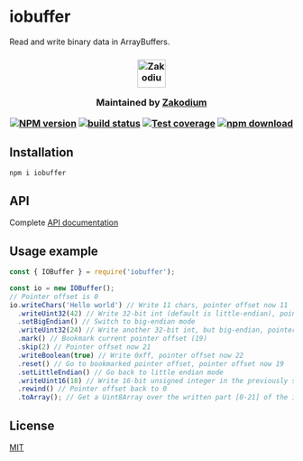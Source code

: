 # iobuffer

Read and write binary data in ArrayBuffers.

<h3 align="center">

  <a href="https://www.zakodium.com">
    <img src="https://www.zakodium.com/brand/zakodium-logo-white.svg" width="50" alt="Zakodium logo" />
  </a>

  <p>
    Maintained by <a href="https://www.zakodium.com">Zakodium</a>
  </p>
  
  [![NPM version][npm-image]][npm-url]
  [![build status][ci-image]][ci-url]
  [![Test coverage][codecov-image]][codecov-url]
  [![npm download][download-image]][download-url]

</h3>

## Installation

```console
npm i iobuffer
```

## API

Complete [API documentation](http://image-js.github.io/iobuffer/)

## Usage example

```js
const { IOBuffer } = require('iobuffer');

const io = new IOBuffer();
// Pointer offset is 0
io.writeChars('Hello world') // Write 11 chars, pointer offset now 11
  .writeUint32(42) // Write 32-bit int (default is little-endian), pointer offset now 15
  .setBigEndian() // Switch to big-endian mode
  .writeUint32(24) // Write another 32-bit int, but big-endian, pointer offset now 19
  .mark() // Bookmark current pointer offset (19)
  .skip(2) // Pointer offset now 21
  .writeBoolean(true) // Write 0xff, pointer offset now 22
  .reset() // Go to bookmarked pointer offset, pointer offset now 19
  .setLittleEndian() // Go back to little endian mode
  .writeUint16(18) // Write 16-bit unsigned integer in the previously skipped 2 bytes, pointer offset now 21
  .rewind() // Pointer offset back to 0
  .toArray(); // Get a Uint8Array over the written part [0-21] of the internal ArrayBuffer
```

## License

[MIT](./LICENSE)

[npm-image]: https://img.shields.io/npm/v/iobuffer.svg
[npm-url]: https://www.npmjs.com/package/iobuffer
[ci-image]: https://github.com/image-js/iobuffer/workflows/Node.js%20CI/badge.svg?branch=master
[ci-url]: https://github.com/image-js/iobuffer/actions?query=workflow%3A%22Node.js+CI%22
[codecov-image]: https://img.shields.io/codecov/c/github/image-js/iobuffer.svg
[codecov-url]: https://codecov.io/gh/image-js/iobuffer
[download-image]: https://img.shields.io/npm/dm/iobuffer.svg
[download-url]: https://www.npmjs.com/package/iobuffer
